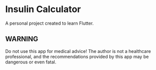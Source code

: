 # Insulin Calculator

A personal project created to learn Flutter.

## WARNING

Do not use this app for medical advice! The author is not a healthcare professional, and the recommendations provided by this app may be dangerous or even fatal.